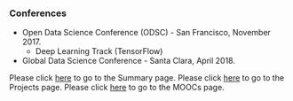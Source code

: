 ### Conferences

- Open Data Science Conference (ODSC) - San Francisco, November 2017.
  - Deep Learning Track (TensorFlow)
- Global Data Science Conference - Santa Clara, April 2018.

Please click [here](https://github.com/tkannab/Data-Science-Summary) to go to the Summary page.
Please click [here](https://github.com/tkannab/Data-Science-Summary/blob/master/projects.md) to go to the Projects page.
Please click [here](https://github.com/tkannab/Data-Science-Summary/blob/master/MOOCs.md) to go to the MOOCs page.
